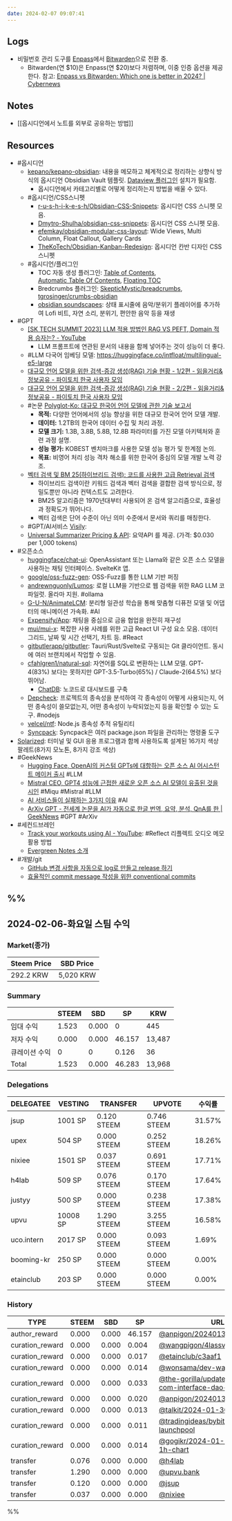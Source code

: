 ```yaml
---
date: 2024-02-07 09:07:41
---
```


## Logs

- 비밀번호 관리 도구를 [Enpass](https://www.enpass.io/)에서 [Bitwarden](https://bitwarden.com/)으로 전환 중.
	- Bitwarden(연 \$10)은 Enpass(연 \$20)보다 저렴하며, 이중 인증 옵션을 제공한다. 참고: [Enpass vs Bitwarden: Which one is better in 2024? | Cybernews](https://cybernews.com/best-password-managers/enpass-vs-bitwarden)

## Notes
- [[옵시디언에서 노트를 외부로 공유하는 방법]]

## Resources
- #옵시디언
	- [kepano/kepano-obsidian](https://github.com/kepano/kepano-obsidian): 내용을 메모하고 체계적으로 정리하는 상향식 방식의 옵시디언 Obsidian Vault 템플릿. [Dataview 플러그인](https://obsidian.md/plugins?id=dataview) 설치가 필요함.
		- 옵시디언에서 카테고리별로 어떻게 정리하는지 방법을 배울 수 있다.
	- #옵시디언/CSS스니펫
		- [r-u-s-h-i-k-e-s-h/Obsidian-CSS-Snippets](https://github.com/r-u-s-h-i-k-e-s-h/Obsidian-CSS-Snippets/): 옵시디언 CSS 스니펫 모음. 
		- [Dmytro-Shulha/obsidian-css-snippets](https://github.com/Dmytro-Shulha/obsidian-css-snippets): 옵시디언 CSS 스니펫 모음. 
		- [efemkay/obsidian-modular-css-layout](https://github.com/efemkay/obsidian-modular-css-layout): Wide Views, Multi Column, Float Callout, Gallery Cards
		- [TheKoTech/Obsidian-Kanban-Redesign](https://github.com/TheKoTech/Obsidian-Kanban-Redesign): 옵시디언 칸반 디자인 CSS 스니펫
	- #옵시디언/플러그인
		- TOC 자동 생성 플러그인: [Table of Contents](https://obsidian.md/plugins?id=obsidian-plugin-toc), [Automatic Table Of Contents](https://obsidian.md/plugins?id=automatic-table-of-contents), [Floating TOC](https://obsidian.md/plugins?id=floating-toc)
		- Bredcrumbs 플러그인: [SkepticMystic/breadcrumbs](https://github.com/SkepticMystic/breadcrumbs), [tgrosinger/crumbs-obsidian](https://github.com/tgrosinger/crumbs-obsidian)
		- [obsidian soundscapes](https://github.com/andrewmcgivery/obsidian-soundscapes): 상태 표시줄에 음악/분위기 플레이어를 추가하여 Lofi 비트, 자연 소리, 분위기, 편안한 음악 등을 재생
- #GPT 
	- [[SK TECH SUMMIT 2023] LLM 적용 방법인 RAG VS PEFT, Domain 적용 승자는? - YouTube](https://www.youtube.com/watch?v=WWaPGDS7ZQs)
		- LLM 프롬프트에 연관된 문서의 내용을 함께 넣어주는 것이 성능이 더 좋다.
	- #LLM 다국어 임베딩 모델: https://huggingface.co/intfloat/multilingual-e5-large
	- [대규모 언어 모델을 위한 검색-증강 생성(RAG) 기술 현황 - 1/2편 - 읽을거리&정보공유 - 파이토치 한국 사용자 모임](https://discuss.pytorch.kr/t/rag-1-2/3135)
	- [대규모 언어 모델을 위한 검색-증강 생성(RAG) 기술 현황 - 2/2편 - 읽을거리&정보공유 - 파이토치 한국 사용자 모임](https://discuss.pytorch.kr/t/rag-2-2/3160)
	- #논문 [Polyglot-Ko: 대규모 한국어 언어 모델에 관한 기술 보고서](https://arxiv.org/pdf/2306.02254.pdf)
		- **목적:** 다양한 언어에서의 성능 향상을 위한 대규모 한국어 언어 모델 개발.
		- **데이터:** 1.2TB의 한국어 데이터 수집 및 처리 과정.
		- **모델 크기:** 1.3B, 3.8B, 5.8B, 12.8B 파라미터를 가진 모델 아키텍처와 훈련 과정 설명.
		- **성능 평가:** KOBEST 벤치마크를 사용한 모델 성능 평가 및 한계점 논의.
		- **목표:** 비영어 처리 성능 격차 해소를 위한 한국어 중심의 모델 개발 노력 강조.
	- [벡터 검색 및 BM 25(하이브리드 검색): 코드를 사용한 고급 Retrieval 검색](https://medium.com/ai-insights-cobet/hybrid-search-and-bm-25-advanced-retrieval-with-code-8cc9801fa454)
		- 하이브리드 검색이란 키워드 검색과 벡터 검색을 결합한 검색 방식으로, 정밀도뿐만 아니라 컨텍스트도 고려한다. 
		- BM25 알고리즘은 1970년대부터 사용되어 온 검색 알고리즘으로, 효율성과 정확도가 뛰어나다. 
		- 벡터 검색은 단어 수준이 아닌 의미 수준에서 문서와 쿼리를 매칭한다.
	- #GPT/AI서비스 [Visily](https://app.visily.ai): 
	- [Universal Summarizer Pricing & API](https://kagi.com/summarizer/api.html): 요약API 를 제공. (가격: $0.030 per 1,000 tokens)
- #오픈소스
	- [huggingface/chat-ui](https://github.com/huggingface/chat-ui): OpenAssistant 또는 Llama와 같은 오픈 소스 모델을 사용하는 채팅 인터페이스. SvelteKit 앱.
	- [google/oss-fuzz-gen](https://github.com/google/oss-fuzz-gen): OSS-Fuzz를 통한 LLM 기반 퍼징
	- [andrewnguonly/Lumos](https://github.com/andrewnguonly/Lumos): 로컬 LLM을 기반으로 웹 검색을 위한 RAG LLM 코파일럿. 올라마 지원. #ollama 
	- [G-U-N/AnimateLCM](https://github.com/G-U-N/AnimateLCM): 분리형 일관성 학습을 통해 맞춤형 디퓨전 모델 및 어댑터의 애니메이션 가속화. #AI
	- [Expensify/App](https://github.com/Expensify/App): 채팅을 중심으로 금융 협업을 완전히 재구성
	- [mui/mui-x](https://github.com/mui/mui-x): 복잡한 사용 사례를 위한 고급 React UI 구성 요소 모음. 데이터 그리드, 날짜 및 시간 선택기, 차트 등. #React 
	- [gitbutlerapp/gitbutler](https://github.com/gitbutlerapp/gitbutler): Tauri/Rust/Svelte로 구동되는 Git 클라이언트. 동시에 여러 브랜치에서 작업할 수 있음.
	- [cfahlgren1/natural-sql](https://github.com/cfahlgren1/natural-sql): 자연어를 SQL로 변환하는 LLM 모델. GPT-4(83%) 보다는 못하지만 GPT-3.5-Turbo(65%) / Claude-2(64.5%) 보다 뛰어남.  
		- [ChatDB](https://www.chatdb.ai/): 노코드로 대시보드를 구축
	- [Depcheck](https://github.com/depcheck/depcheck): 프로젝트의 종속성을 분석하여 각 종속성이 어떻게 사용되는지, 어떤 종속성이 쓸모없는지, 어떤 종속성이 누락되었는지 등을 확인할 수 있는 도구. #nodejs 
	- [velcel/ntf](https://github.com/vercel/nft): Node.js 종속성 추적 유틸리티
	- [Syncpack](https://jamiemason.github.io/syncpack/guide/getting-started): Syncpack은 여러 package.json 파일을 관리하는 명령줄 도구
- [Solarized](https://ethanschoonover.com/solarized): 터미널 및 GUI 응용 프로그램과 함께 사용하도록 설계된 16가지 색상 팔레트(8가지 모노톤, 8가지 강조 색상)
- #GeekNews 
	- [Hugging Face, OpenAI의 커스텀 GPTs에 대항하는 오픈 소스 AI 어시스턴트 메이커 출시](https://news.hada.io/topic?id=13233) #LLM
	- [Mistral CEO, GPT4 성능에 근접한 새로운 오픈 소스 AI 모델이 유출된 것을 시인](https://news.hada.io/topic?id=13143) #Miqu #Mistral #LLM
	- [AI 서비스들이 실패하는 3가지 이유](https://news.hada.io/topic?id=13232) #AI
	- [ArXiv GPT - 전세계 논문을 AI가 자동으로 한글 번역, 요약, 분석, QnA를 한 | GeekNews](https://news.hada.io/topic?id=12187) #GPT #ArXiv
- #세컨드브레인
	- [Track your workouts using AI - YouTube](https://www.youtube.com/watch?v=ojf3chXjJwc&t=642s): #Reflect 리플렉트 오디오 메모 활용 방법
	- [Evergreen Notes 소개](https://brunch.co.kr/@kys4620/157)
- #개발/git
	- [GitHub 변경 사항을 자동으로 log로 만들고 release 하기](https://musma.github.io/2020/07/27/changelog.html)
	- [효율적인 commit message 작성을 위한 conventional commits](https://medium.com/humanscape-tech/%ED%9A%A8%EC%9C%A8%EC%A0%81%EC%9D%B8-commit-message-%EC%9E%91%EC%84%B1%EC%9D%84-%EC%9C%84%ED%95%9C-conventional-commits-ae885898e754)

%%
---

## 2024-02-06-화요일 스팀 수익

### Market(종가)
| Steem Price | SBD Price |
| --- | --- |
| 292.2 KRW | 5,020 KRW |

### Summary
| | STEEM | SBD | SP | KRW |
| --- | --- | --- | --- |--- |
| 임대 수익 | 1.523 | 0.000 | 0 | 445 |
| 저자 수익 | 0.000 | 0.000 | 46.157 | 13,487 |
| 큐레이션 수익 | 0 | 0 | 0.126 | 36 |
| Total | 1.523 | 0.000 | 46.283 | 13,968 |

### Delegations
| DELEGATEE | VESTING | TRANSFER | UPVOTE | 수익률 |
| --- | --- | --- | --- | --- |
| jsup | 1001 SP | 0.120 STEEM | 0.746 STEEM | 31.57% |
| upex | 504 SP | 0.000 STEEM | 0.252 STEEM | 18.26% |
| nixiee | 1501 SP | 0.037 STEEM | 0.691 STEEM | 17.71% |
| h4lab | 509 SP | 0.076 STEEM | 0.170 STEEM | 17.64% |
| justyy | 500 SP | 0.000 STEEM | 0.238 STEEM | 17.38% |
| upvu | 10008 SP | 1.290 STEEM | 3.255 STEEM | 16.58% |
| uco.intern | 2017 SP | 0.000 STEEM | 0.093 STEEM | 1.69% |
| booming-kr | 250 SP | 0.000 STEEM | 0.000 STEEM | 0.00% |
| etainclub | 203 SP | 0.000 STEEM | 0.000 STEEM | 0.00% |

### History
| TYPE | STEEM | SBD | SP | URL |
| --- | --- | --- | --- | --- |
| author_reward | 0.000 | 0.000 | 46.157 | [@anpigon/20240130t113539983z](https://steemit.com/@anpigon/20240130t113539983z) |
| curation_reward | 0.000 | 0.000 | 0.004 | [@wangpigon/4lassv](https://steemit.com/@wangpigon/4lassv) |
| curation_reward | 0.000 | 0.000 | 0.017 | [@etainclub/c3aaf1](https://steemit.com/@etainclub/c3aaf1) |
| curation_reward | 0.000 | 0.000 | 0.014 | [@wonsama/dev-wails](https://steemit.com/@wonsama/dev-wails) |
| curation_reward | 0.000 | 0.000 | 0.033 | [@the-gorilla/update-steemit-com-interface-dao-proposal](https://steemit.com/@the-gorilla/update-steemit-com-interface-dao-proposal) |
| curation_reward | 0.000 | 0.000 | 0.020 | [@anpigon/20240130t113539983z](https://steemit.com/@anpigon/20240130t113539983z) |
| curation_reward | 0.000 | 0.000 | 0.013 | [@talkit/2024-01-30-8868220](https://steemit.com/@talkit/2024-01-30-8868220) |
| curation_reward | 0.000 | 0.000 | 0.011 | [@tradingideas/bybit-ondo-launchpool](https://steemit.com/@tradingideas/bybit-ondo-launchpool) |
| curation_reward | 0.000 | 0.000 | 0.014 | [@gogikr/2024-01-31-btcusdt-1h-chart](https://steemit.com/@gogikr/2024-01-31-btcusdt-1h-chart) |
| transfer | 0.076 | 0.000 | 0.000 | [@h4lab](https://steemit.com/@h4lab) |
| transfer | 1.290 | 0.000 | 0.000 | [@upvu.bank](https://steemit.com/@upvu.bank) |
| transfer | 0.120 | 0.000 | 0.000 | [@jsup](https://steemit.com/@jsup) |
| transfer | 0.037 | 0.000 | 0.000 | [@nixiee](https://steemit.com/@nixiee) |


%%

